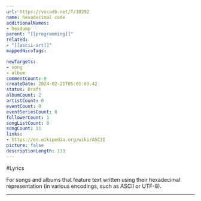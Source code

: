 ```yaml
---
url: https://vocadb.net/T/10292
name: hexadecimal code
additionalNames: 
- hexdump
parent: "[[programming]]"
related:
- "[[ascii-art]]"
mappedNicoTags:

newTargets:
- song
- album
commentCount: 0
createDate: 2024-02-21T05:01:03.42
status: Draft
albumCount: 2
artistCount: 0
eventCount: 0
eventSeriesCount: 0
followerCount: 1
songListCount: 0
songCount: 11
links: 
- https://en.wikipedia.org/wiki/ASCII
picture: false
descriptionLength: 133
---
```


#Lyrics

For songs and albums that feature text written using their hexadecimal representation (in various encodings, such as ASCII or UTF-8).

---

